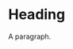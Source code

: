 <html>
<head>
<title>Test</title>
<meta name="apple-itunes-app" content="app-id=640199958">
</head>
<body>
<h1>Heading</h1>
<p>A paragraph.</p>
</body>
</html>
